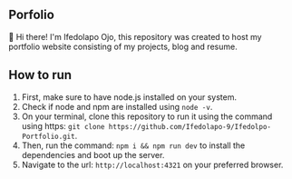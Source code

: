 ## Porfolio

👋 Hi there! I'm Ifedolapo Ojo, this repository was created to host my portfolio website consisting of my projects, blog and resume.

## How to run
1. First, make sure to have node.js installed on your system.
2. Check if node and npm are installed using `node -v`.
3. On your terminal, clone this repository to run it using the command using https: `git clone https://github.com/Ifedolapo-9/Ifedolpo-Portfolio.git`.
4. Then, run the command: `npm i && npm run dev` to install the dependencies and boot up the server.
5. Navigate to the url: `http://localhost:4321` on your preferred browser.
